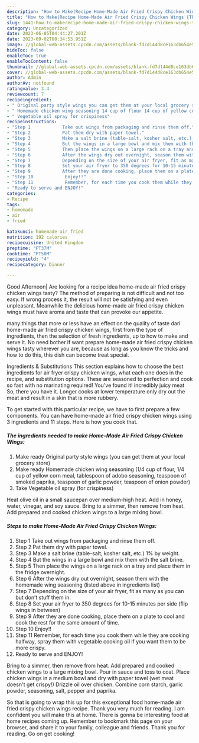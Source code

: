 ```yaml
---
description: "How to Make|Recipe Home-Made Air Fried Crispy Chicken Wings {That is Special"
title: "How to Make|Recipe Home-Made Air Fried Crispy Chicken Wings {That is Special"
slug: 1441-how-to-makerecipe-home-made-air-fried-crispy-chicken-wings-that-is-special
category: Uncategorized
date: 2023-06-05T04:44:27.201Z
date: 2023-09-02T08:34:53.951Z
image: //global-web-assets.cpcdn.com/assets/blank-fd7d144d8ce163db654e5a02c40b08a2775adb7897d16e4062681dc7e1b2800f.png
hideToc: false
enableToc: true
enableTocContent: false
thumbnail: //global-web-assets.cpcdn.com/assets/blank-fd7d144d8ce163db654e5a02c40b08a2775adb7897d16e4062681dc7e1b2800f.png
cover: //global-web-assets.cpcdn.com/assets/blank-fd7d144d8ce163db654e5a02c40b08a2775adb7897d16e4062681dc7e1b2800f.png
author: Admin
authorAv: notfound
ratingvalue: 3.4
reviewcount: 7
recipeingredient:
- " Original party style wings you can get them at your local grocery store"
- " Homemade chicken wing seasoning 14 cup of flour 14 cup of yellow corn meal tablespoon of adobo seasoning teaspoon of smoked paprika teaspoon of garlic powder teaspoon of onion powder"
- " Vegetable oil spray for crispiness"
recipeinstructions:
- "Step 1            Take out wings from packaging and rinse them off."
- "Step 2            Pat them dry with paper towel."
- "Step 3            Make a salt brine (table-salt, kosher salt, etc.) 1% by weight."
- "Step 4            But the wings in a large bowl and mix them with the salt brine."
- "Step 5            Then place the wings on a large rack on a tray and place them in the fridge overnight."
- "Step 6            After the wings dry out overnight, season them with the homemade wing seasoning (listed above in ingredients list)"
- "Step 7            Depending on the size of your air fryer, fit as many as you can but don’t stuff them in."
- "Step 8            Set your air fryer to 350 degrees for 10-15 minutes per side (flip wings in between)"
- "Step 9            After they are done cooking, place them on a plate to cool and cook the rest for the same amount of time."
- "Step 10            Enjoy!!"
- "Step 11            Remember, for each time you cook them while they are cooking halfway, spray them with vegetable cooking oil if you want them to be more crispy."
- "Ready to serve and ENJOY!"
categories:
- Recipe
tags:
- homemade
- air
- fried

katakunci: homemade air fried 
nutrition: 192 calories
recipecuisine: United Kingdom
preptime: "PT37M"
cooktime: "PT50M"
recipeyield: "4"
recipecategory: Dinner

---
```



Good Afternoon| Are looking for a recipe idea home-made air fried crispy chicken wings tasty? The method of preparing is not difficult and not too easy. If wrong process it, the result will not be satisfying and even unpleasant. Meanwhile the delicious home-made air fried crispy chicken wings must have aroma and taste that can provoke our appetite.






many things that more or less have an effect on the quality of taste dari home-made air fried crispy chicken wings, first from the type of ingredients, then the selection of fresh ingredients, up to how to make and serve it. No need bother if want prepare home-made air fried crispy chicken wings tasty wherever you are, because as long as you know the tricks and how to do this, this dish can become treat  special.


Ingredients &amp; Substitutions This section explains how to choose the best ingredients for air fryer crispy chicken wings, what each one does in the recipe, and substitution options. These are seasoned to perfection and cook so fast with no marinating required! You&#39;ve found it! incredibly juicy meat So, there you have it. Longer cooks at lower temperature only dry out the meat and result in a skin that is more rubbery.


To get started with this particular recipe, we have to first prepare a few components. You can have home-made air fried crispy chicken wings using 3 ingredients and 11 steps. Here is how you cook that.

<!--inarticleads1-->

##### The ingredients needed to make Home-Made Air Fried Crispy Chicken Wings:

1. Make ready  Original party style wings (you can get them at your local grocery store)
1. Make ready  Homemade chicken wing seasoning (1/4 cup of flour, 1/4 cup of yellow corn meal, tablespoon of adobo seasoning, teaspoon of smoked paprika, teaspoon of garlic powder, teaspoon of onion powder)
1. Take  Vegetable oil spray (for crispiness)


Heat olive oil in a small saucepan over medium-high heat. Add in honey, water, vinegar, and soy sauce. Bring to a simmer, then remove from heat. Add prepared and cooked chicken wings to a large mixing bowl. 

<!--inarticleads2-->

##### Steps to make Home-Made Air Fried Crispy Chicken Wings:

1. Step 1            Take out wings from packaging and rinse them off.
1. Step 2            Pat them dry with paper towel.
1. Step 3            Make a salt brine (table-salt, kosher salt, etc.) 1% by weight.
1. Step 4            But the wings in a large bowl and mix them with the salt brine.
1. Step 5            Then place the wings on a large rack on a tray and place them in the fridge overnight.
1. Step 6            After the wings dry out overnight, season them with the homemade wing seasoning (listed above in ingredients list)
1. Step 7            Depending on the size of your air fryer, fit as many as you can but don’t stuff them in.
1. Step 8            Set your air fryer to 350 degrees for 10-15 minutes per side (flip wings in between)
1. Step 9            After they are done cooking, place them on a plate to cool and cook the rest for the same amount of time.
1. Step 10            Enjoy!!
1. Step 11            Remember, for each time you cook them while they are cooking halfway, spray them with vegetable cooking oil if you want them to be more crispy.
1. Ready to serve and ENJOY!

Bring to a simmer, then remove from heat. Add prepared and cooked chicken wings to a large mixing bowl. Pour in sauce and toss to coat. Place chicken wings in a medium bowl and dry with paper towel (wet meat doesn&#39;t get crispy!) Drizzle oil over chicken. Combine corn starch, garlic powder, seasoning, salt, pepper and paprika. 

So that is going to wrap this up for this exceptional food home-made air fried crispy chicken wings recipe. Thank you very much for reading. I am confident you will make this at home. There is gonna be interesting food at home recipes coming up. Remember to bookmark this page on your browser, and share it to your family, colleague and friends. Thank you for reading. Go on get cooking!

